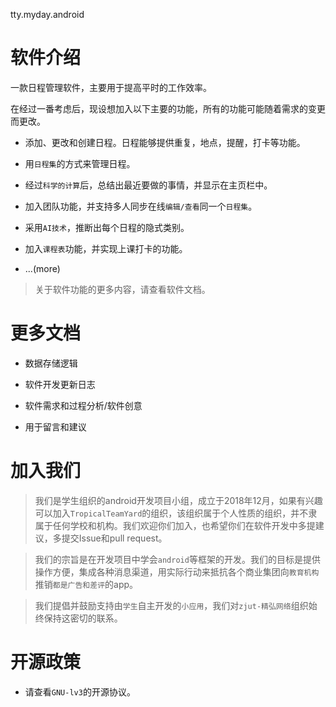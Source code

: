 tty.myday.android

# 软件介绍

一款日程管理软件，主要用于提高平时的工作效率。

在经过一番考虑后，现设想加入以下主要的功能，所有的功能可能随着需求的变更而更改。

- 添加、更改和创建日程。日程能够提供重复，地点，提醒，打卡等功能。

- 用`日程集`的方式来管理日程。

- 经过`科学的计算`后，总结出最近要做的事情，并显示在主页栏中。

- 加入团队功能，并支持多人同步在线`编辑/查看`同一个`日程集`。

- 采用`AI技术`，推断出每个日程的隐式类别。

- 加入`课程表`功能，并实现上课打卡的功能。

- ...(more)

> 关于软件功能的更多内容，请查看软件文档。

# 更多文档

- 数据存储逻辑

- 软件开发更新日志

- 软件需求和过程分析/软件创意

- 用于留言和建议

# 加入我们

> 我们是学生组织的android开发项目小组，成立于2018年12月，如果有兴趣可以加入`TropicalTeamYard`的组织，该组织属于个人性质的组织，并不隶属于任何学校和机构。我们欢迎你们加入，也希望你们在软件开发中多提建议，多提交Issue和pull request。

> 我们的宗旨是在开发项目中学会`android`等框架的开发。我们的目标是提供操作方便，集成各种消息渠道，用实际行动来抵抗各个商业集团向`教育机构`推销`都是广告和差评`的app。

> 我们提倡并鼓励支持由`学生`自主开发的`小应用`，我们对`zjut-精弘网络`组织始终保持这密切的联系。

# 开源政策

- 请查看`GNU-lv3`的开源协议。